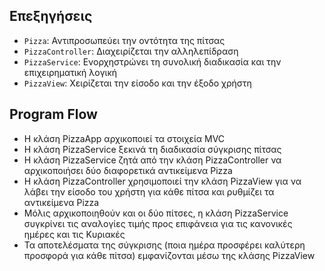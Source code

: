 ## Επεξηγήσεις

- `Pizza`: Αντιπροσωπεύει την οντότητα της πίτσας
- `PizzaController`: Διαχειρίζεται την αλληλεπίδραση
- `PizzaService`: Ενορχηστρώνει τη συνολική διαδικασία και την επιχειρηματική λογική
- `PizzaView`: Χειρίζεται την είσοδο και την έξοδο χρήστη

## Program Flow

- Η κλάση PizzaApp αρχικοποιεί τα στοιχεία MVC
- Η κλάση PizzaService ξεκινά τη διαδικασία σύγκρισης πίτσας
- Η κλάση PizzaService ζητά από την κλάση PizzaController να αρχικοποιήσει δύο διαφορετικά αντικείμενα Pizza
- Η κλάση PizzaController χρησιμοποιεί την κλάση PizzaView για να λάβει την είσοδο του χρήστη για κάθε πίτσα και ρυθμίζει τα αντικείμενα Pizza
- Μόλις αρχικοποιηθούν και οι δύο πίτσες, η κλάση PizzaService συγκρίνει τις αναλογίες τιμής προς επιφάνεια για τις κανονικές ημέρες και τις Κυριακές
- Τα αποτελέσματα της σύγκρισης (ποια ημέρα προσφέρει καλύτερη προσφορά για κάθε πίτσα) εμφανίζονται μέσω της κλάσης PizzaView